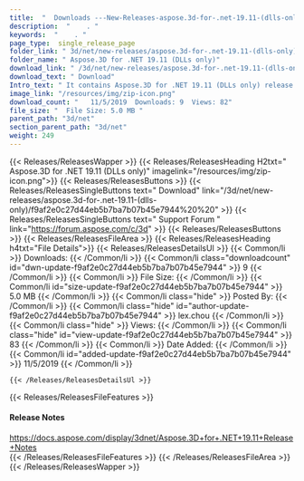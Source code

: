 ```yaml
---
title:  "  Downloads ---New-Releases-aspose.3d-for-.net-19.11-(dlls-only) . " 
description:  "    . " 
keywords:  "    . " 
page_type:  single_release_page
folder_link: " 3d/net/new-releases/aspose.3d-for-.net-19.11-(dlls-only)/"
folder_name: " Aspose.3D for .NET 19.11 (DLLs only)"
download_link: " /3d/net/new-releases/aspose.3d-for-.net-19.11-(dlls-only)/f9af2e0c27d44eb5b7ba7b07b45e7944"
download_text: " Download"
Intro_text: " It contains Aspose.3D for .NET 19.11 (DLLs only) release."
image_link: "/resources/img/zip-icon.png"
download_count: "   11/5/2019  Downloads: 9  Views: 82"
file_size: "  File Size: 5.0 MB "
parent_path: "3d/net"
section_parent_path: "3d/net"
weight: 249
---
```


{{< Releases/ReleasesWapper >}}
  {{< Releases/ReleasesHeading H2txt=" Aspose.3D for .NET 19.11 (DLLs only)" imagelink="/resources/img/zip-icon.png">}}
  {{< Releases/ReleasesButtons >}}
    {{< Releases/ReleasesSingleButtons text=" Download" link="/3d/net/new-releases/aspose.3d-for-.net-19.11-(dlls-only)/f9af2e0c27d44eb5b7ba7b07b45e7944%20%20" >}}
    {{< Releases/ReleasesSingleButtons text=" Support Forum " link="https://forum.aspose.com/c/3d" >}}
  {{< Releases/ReleasesButtons >}}
  {{< Releases/ReleasesFileArea >}}
    {{< Releases/ReleasesHeading h4txt="File Details">}}
    {{< Releases/ReleasesDetailsUl >}}
            {{< Common/li  >}} Downloads: {{< /Common/li >}} 
      {{< Common/li class="downloadcount" id="dwn-update-f9af2e0c27d44eb5b7ba7b07b45e7944" >}} 9 {{< /Common/li >}} 
      {{< Common/li  >}} File Size: {{< /Common/li >}} 
      {{< Common/li id="size-update-f9af2e0c27d44eb5b7ba7b07b45e7944" >}} 5.0 MB {{< /Common/li >}} 
      {{< Common/li  class="hide" >}} Posted By: {{< /Common/li >}} 
      {{< Common/li class="hide" id="author-update-f9af2e0c27d44eb5b7ba7b07b45e7944" >}} lex.chou {{< /Common/li >}} 
      {{< Common/li class="hide"  >}} Views: {{< /Common/li >}} 
      {{< Common/li class="hide" id="view-update-f9af2e0c27d44eb5b7ba7b07b45e7944" >}} 83 {{< /Common/li >}} 
      {{< Common/li  >}} Date Added: {{< /Common/li >}} 
      {{< Common/li id="added-update-f9af2e0c27d44eb5b7ba7b07b45e7944" >}} 11/5/2019 {{< /Common/li >}} 

    {{< /Releases/ReleasesDetailsUl >}}

  {{< Releases/ReleasesFileFeatures >}}
      <h4>Release Notes</h4><div><a href="https://docs.aspose.com/display/3dnet/Aspose.3D+for+.NET+19.11+Release+Notes">https://docs.aspose.com/display/3dnet/Aspose.3D+for+.NET+19.11+Release+Notes</a></div>
  {{< /Releases/ReleasesFileFeatures >}}
 {{< /Releases/ReleasesFileArea >}}
{{< /Releases/ReleasesWapper >}}


